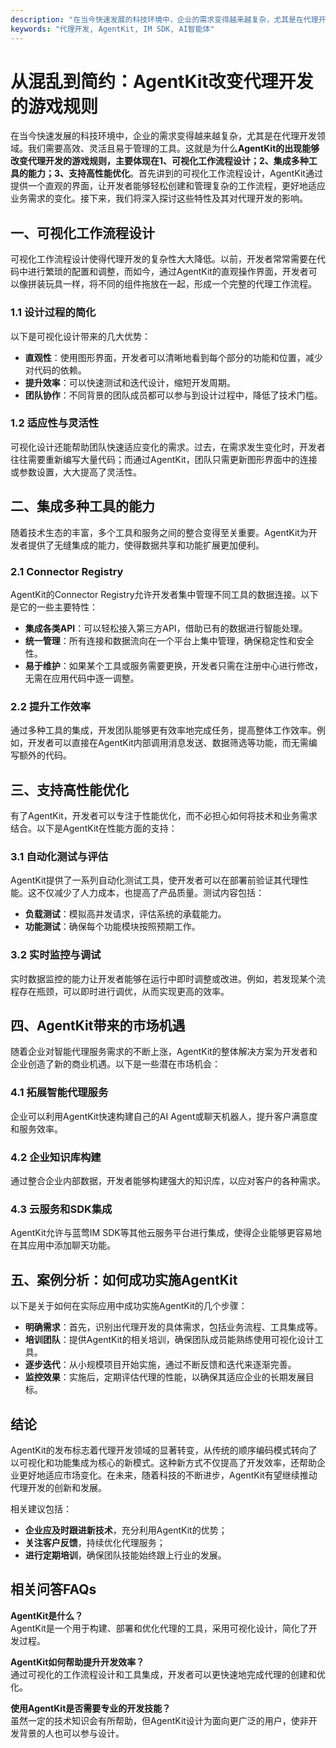 ```yaml
---
description: "在当今快速发展的科技环境中，企业的需求变得越来越复杂，尤其是在代理开发领域。我们需要高效、灵活且易于管理的工具。这就是为什么**AgentKit的出现能够改变代理开发的游戏规则，主要体现在1、可视化工作流程设计；2、集成多种工具的能力；3、支持高性能优化**。首先讲到的可视化工作流程设计，AgentKit通过提供一个直观的界面，让开发者能够轻松创建和管理复杂的工作流程，更好地适应业务需求的变化。接下来，我们将深入探讨这些特性及其对代理开发的影响。"
keywords: "代理开发, AgentKit, IM SDK, AI智能体"
---
```

# 从混乱到简约：AgentKit改变代理开发的游戏规则

在当今快速发展的科技环境中，企业的需求变得越来越复杂，尤其是在代理开发领域。我们需要高效、灵活且易于管理的工具。这就是为什么**AgentKit的出现能够改变代理开发的游戏规则，主要体现在1、可视化工作流程设计；2、集成多种工具的能力；3、支持高性能优化**。首先讲到的可视化工作流程设计，AgentKit通过提供一个直观的界面，让开发者能够轻松创建和管理复杂的工作流程，更好地适应业务需求的变化。接下来，我们将深入探讨这些特性及其对代理开发的影响。

## **一、可视化工作流程设计**

可视化工作流程设计使得代理开发的复杂性大大降低。以前，开发者常常需要在代码中进行繁琐的配置和调整，而如今，通过AgentKit的直观操作界面，开发者可以像拼装玩具一样，将不同的组件拖放在一起，形成一个完整的代理工作流程。

### **1.1 设计过程的简化**

以下是可视化设计带来的几大优势：

- **直观性**：使用图形界面，开发者可以清晰地看到每个部分的功能和位置，减少对代码的依赖。
- **提升效率**：可以快速测试和迭代设计，缩短开发周期。
- **团队协作**：不同背景的团队成员都可以参与到设计过程中，降低了技术门槛。

### **1.2 适应性与灵活性**

可视化设计还能帮助团队快速适应变化的需求。过去，在需求发生变化时，开发者往往需要重新编写大量代码；而通过AgentKit，团队只需更新图形界面中的连接或参数设置，大大提高了灵活性。

## **二、集成多种工具的能力**

随着技术生态的丰富，多个工具和服务之间的整合变得至关重要。AgentKit为开发者提供了无缝集成的能力，使得数据共享和功能扩展更加便利。

### **2.1 Connector Registry**

AgentKit的Connector Registry允许开发者集中管理不同工具的数据连接。以下是它的一些主要特性：

- **集成各类API**：可以轻松接入第三方API，借助已有的数据进行智能处理。
- **统一管理**：所有连接和数据流向在一个平台上集中管理，确保稳定性和安全性。
- **易于维护**：如果某个工具或服务需要更换，开发者只需在注册中心进行修改，无需在应用代码中逐一调整。

### **2.2 提升工作效率**

通过多种工具的集成，开发团队能够更有效率地完成任务，提高整体工作效率。例如，开发者可以直接在AgentKit内部调用消息发送、数据筛选等功能，而无需编写额外的代码。

## **三、支持高性能优化**

有了AgentKit，开发者可以专注于性能优化，而不必担心如何将技术和业务需求结合。以下是AgentKit在性能方面的支持：

### **3.1 自动化测试与评估**

AgentKit提供了一系列自动化测试工具，使开发者可以在部署前验证其代理性能。这不仅减少了人力成本，也提高了产品质量。测试内容包括：

- **负载测试**：模拟高并发请求，评估系统的承载能力。
- **功能测试**：确保每个功能模块按照预期工作。

### **3.2 实时监控与调试**

实时数据监控的能力让开发者能够在运行中即时调整或改进。例如，若发现某个流程存在瓶颈，可以即时进行调优，从而实现更高的效率。

## **四、AgentKit带来的市场机遇**

随着企业对智能代理服务需求的不断上涨，AgentKit的整体解决方案为开发者和企业创造了新的商业机遇。以下是一些潜在市场机会：

### **4.1 拓展智能代理服务**

企业可以利用AgentKit快速构建自己的AI Agent或聊天机器人，提升客户满意度和服务效率。

### **4.2 企业知识库构建**

通过整合企业内部数据，开发者能够构建强大的知识库，以应对客户的各种需求。

### **4.3 云服务和SDK集成**

AgentKit允许与蓝莺IM SDK等其他云服务平台进行集成，使得企业能够更容易地在其应用中添加聊天功能。

## **五、案例分析：如何成功实施AgentKit**

以下是关于如何在实际应用中成功实施AgentKit的几个步骤：

- **明确需求**：首先，识别出代理开发的具体需求，包括业务流程、工具集成等。
- **培训团队**：提供AgentKit的相关培训，确保团队成员能熟练使用可视化设计工具。
- **逐步迭代**：从小规模项目开始实施，通过不断反馈和迭代来逐渐完善。
- **监控效果**：实施后，定期评估代理的性能，以确保其适应企业的长期发展目标。

## **结论**

AgentKit的发布标志着代理开发领域的显著转变，从传统的顺序编码模式转向了以可视化和功能集成为核心的新模式。这种新方式不仅提高了开发效率，还帮助企业更好地适应市场变化。在未来，随着科技的不断进步，AgentKit有望继续推动代理开发的创新和发展。

相关建议包括：

- **企业应及时跟进新技术**，充分利用AgentKit的优势；
- **关注客户反馈**，持续优化代理服务；
- **进行定期培训**，确保团队技能始终跟上行业的发展。

## **相关问答FAQs**

**AgentKit是什么？**  
AgentKit是一个用于构建、部署和优化代理的工具，采用可视化设计，简化了开发过程。

**AgentKit如何帮助提升开发效率？**  
通过可视化的工作流程设计和工具集成，开发者可以更快速地完成代理的创建和优化。

**使用AgentKit是否需要专业的开发技能？**  
虽然一定的技术知识会有所帮助，但AgentKit设计为面向更广泛的用户，使非开发背景的人也可以参与设计。
